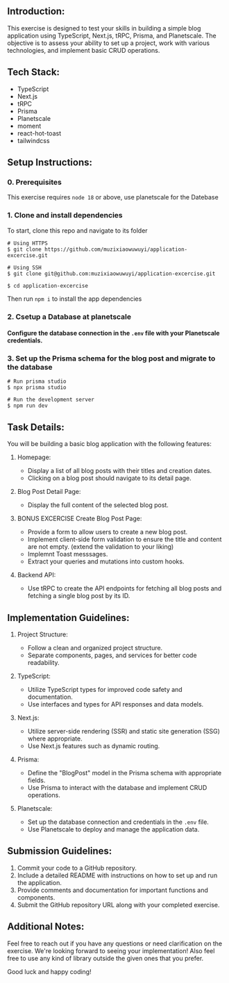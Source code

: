 ## Introduction:

This exercise is designed to test your skills in building a simple blog application using TypeScript, Next.js, tRPC, Prisma, and Planetscale. The objective is to assess your ability to set up a project, work with various technologies, and implement basic CRUD operations.

## Tech Stack:

- TypeScript
- Next.js
- tRPC
- Prisma
- Planetscale
- moment
- react-hot-toast
- tailwindcss

## Setup Instructions:

### 0. Prerequisites

This exercise requires `node 18` or above, use planetscale for the Datebase

### 1. Clone and install dependencies

To start, clone this repo and navigate to its folder

```
# Using HTTPS
$ git clone https://github.com/muzixiaowuwuyi/application-excercise.git

# Using SSH
$ git clone git@github.com:muzixiaowuwuyi/application-excercise.git

$ cd application-excercise
```

Then run `npm i` to install the app dependencies

### 2. Csetup a Database at planetscale

#### Configure the database connection in the `.env` file with your Planetscale credentials.

### 3. Set up the Prisma schema for the blog post and migrate to the database

```
# Run prisma studio
$ npx prisma studio

# Run the development server
$ npm run dev

```

## Task Details:

You will be building a basic blog application with the following features:

1.  Homepage:

    - Display a list of all blog posts with their titles and creation dates.
    - Clicking on a blog post should navigate to its detail page.

2.  Blog Post Detail Page:

    - Display the full content of the selected blog post.

3.  BONUS EXCERCISE Create Blog Post Page:
    - Provide a form to allow users to create a new blog post.
    - Implement client-side form validation to ensure the title and content are not empty. (extend the validation to your liking)
    - Implemnt Toast messsages.
    - Extract your queries and mutations into custom hooks.
4.  Backend API:

    - Use tRPC to create the API endpoints for fetching all blog posts and fetching a single blog post by its ID.

## Implementation Guidelines:

1.  Project Structure:

    - Follow a clean and organized project structure.
    - Separate components, pages, and services for better code readability.

2.  TypeScript:

    - Utilize TypeScript types for improved code safety and documentation.
    - Use interfaces and types for API responses and data models.

3.  Next.js:

    - Utilize server-side rendering (SSR) and static site generation (SSG) where appropriate.
    - Use Next.js features such as dynamic routing.

4.  Prisma:

    - Define the "BlogPost" model in the Prisma schema with appropriate fields.
    - Use Prisma to interact with the database and implement CRUD operations.

5.  Planetscale:

    - Set up the database connection and credentials in the `.env` file.
    - Use Planetscale to deploy and manage the application data.

## Submission Guidelines:

1.  Commit your code to a GitHub repository.
2.  Include a detailed README with instructions on how to set up and run the application.
3.  Provide comments and documentation for important functions and components.
4.  Submit the GitHub repository URL along with your completed exercise.

## Additional Notes:

Feel free to reach out if you have any questions or need clarification on the exercise. We're looking forward to seeing your implementation!
Also feel free to use any kind of library outside the given ones that you prefer.

Good luck and happy coding!
